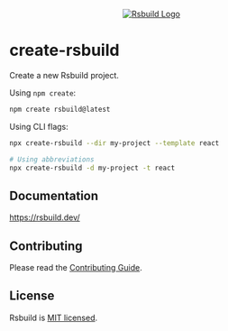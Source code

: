 <p align="center">
  <a href="https://rsbuild.dev" target="blank"><img src="https://github.com/web-infra-dev/rsbuild/assets/7237365/84abc13e-b620-468f-a90b-dbf28e7e9427" alt="Rsbuild Logo" /></a>
</p>

# create-rsbuild

Create a new Rsbuild project.

Using `npm create`:

```bash
npm create rsbuild@latest
```

Using CLI flags:

```bash
npx create-rsbuild --dir my-project --template react

# Using abbreviations
npx create-rsbuild -d my-project -t react
```

## Documentation

https://rsbuild.dev/

## Contributing

Please read the [Contributing Guide](https://github.com/web-infra-dev/rsbuild/blob/main/CONTRIBUTING.md).

## License

Rsbuild is [MIT licensed](https://github.com/web-infra-dev/rsbuild/blob/main/LICENSE).
